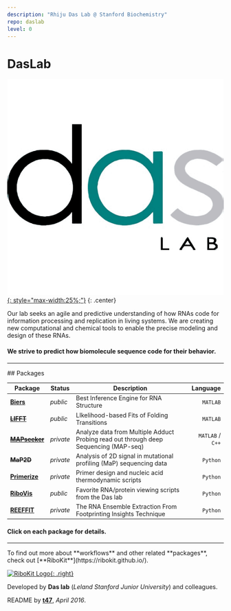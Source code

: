 ```yaml
---
description: "Rhiju Das Lab @ Stanford Biochemistry"
repo: daslab
level: 0
---
```


# DasLab

[![DasLab Logo](/assets/daslab_icon.png "DasLab Logo"){: style="max-width:25%;"}](https://daslab.stanford.edu)
{: .center}

Our lab seeks an agile and predictive understanding of how RNAs code for information processing and replication in living systems. We are creating new computational and chemical tools to enable the precise modeling and design of these RNAs.

#### We strive to predict how biomolecule sequence code for their behavior.

<hr/>
## Packages

| Package | Status | Description | Language |
| --- | --- | --- | ---: |
| [**Biers**](/Biers/) | _public_ | Best Inference Engine for RNA Structure | `MATLAB` |
| ~~[**LIFFT**](https://ribokit.github.io/LIFFT/)~~ | _public_ | LIkelihood-based Fits of Folding Transitions | `MATLAB` |
| ~~[**MAPseeker**](https://ribokit.github.io/MAPseeker/)~~ | _private_ | Analyze data from Multiple Adduct Probing read out through deep Sequencing (MAP-seq) | `MATLAB` / `C++` |
| ~~**MaP2D**~~ | _private_ | Analysis of 2D signal in mutational profiling (MaP) sequencing data | `Python` |
| [**Primerize**](/Primerize/) | _private_ | Primer design and nucleic acid thermodynamic scripts | `Python` |
| [**RiboVis**](https://ribokit.github.io/RiboVis/) | _public_ | Favorite RNA/protein viewing scripts from the Das lab | `Python` |
| [**REEFFIT**](https://ribokit.github.io/REEFFIT/) | _private_ | The RNA Ensemble Extraction From Footprinting Insights Technique | `Python` |

#### Click on each package for details.

<hr/>
To find out more about **workflows** and other related **packages**, check out [**RiboKit**](https://ribokit.github.io/).

[![RiboKit Logo](https://ribokit.github.io/assets/ribokit_logo.png "RiboKit Logo"){: .right}](https://ribokit.github.io/)

Developed by **Das lab** (_Leland Stanford Junior University_) and colleagues.

README by [**t47**](http://t47.io/), *April 2016*.

<br/><br/>
